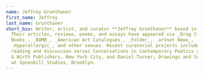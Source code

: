 ```yaml
---
name: Jeffrey Grunthaner
first_name: Jeffrey
last_name: Grunthaner
short_bio: Writer, artist, and curator **Jeffrey Grunthaner** based in Brooklyn.
  Their articles, reviews, poems, and essays have appeared via _Drag City
  Books_, _BOMB_, _American Art Catalogues_, _Folder_, _artnet News_,
  _Hyperallergic_, and other venues. Recent curatorial projects include the
  reading and discussion series Conversations in Contemporary Poetics at Hauser
  & Wirth Publishers, New York City, and Daniel Turner; Drawings and Sculpture,
  at Spoonbill Studios, Brooklyn.
---
```

